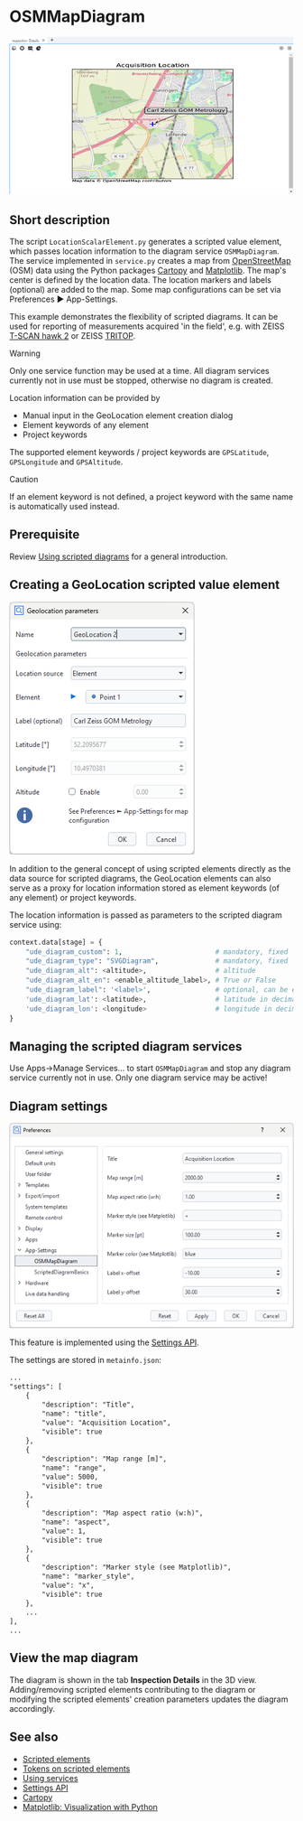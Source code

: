 # OSMMapDiagram

![OSM map diagram](osm_map_diagram.png)

## Short description

The script `LocationScalarElement.py` generates a scripted value element, which passes location information to the diagram service `OSMMapDiagram`. The service implemented in `service.py` creates a map from [OpenStreetMap](https://www.openstreetmap.org/) (OSM) data using the Python packages [Cartopy](https://scitools.org.uk/cartopy/docs/latest/index.html) and [Matplotlib](https://matplotlib.org/). The map's center is defined by the location data. The location markers and labels (optional) are added to the map. Some map configurations can be set via Preferences ► App-Settings.

This example demonstrates the flexibility of scripted diagrams. It can be used for reporting of measurements acquired 'in the field', e.g. with ZEISS [T-SCAN hawk 2](https://www.handsonmetrology.com/products/t-scan-hawk-2/) or ZEISS [TRITOP](https://www.zeiss.com/metrology/en/systems/optical-3d/3d-photogrammetry/tritop.html).

> [!WARNING]
> Only one service function may be used at a time.
> All diagram services currently not in use must be stopped, otherwise no diagram is created.

Location information can be provided by
* Manual input in the GeoLocation element creation dialog
* Element keywords of any element
* Project keywords

The supported element keywords / project keywords are `GPSLatitude`, `GPSLongitude` and `GPSAltitude`.

> [!CAUTION]
> If an element keyword is not defined, a project keyword with the same name is automatically used instead.

## Prerequisite

Review [Using scripted diagrams](https://zeissiqs.github.io/zeiss-inspect-addon-api/2025/howtos/using_scripted_diagrams/using_scripted_diagrams.html) for a general introduction.

## Creating a GeoLocation scripted value element

![GeoLocation creation parameters dialog](geolocation_creation_parameters.png)

In addition to the general concept of using scripted elements directly as the data source for scripted diagrams, the GeoLocation elements can also serve as a proxy for location information stored as element keywords (of any element) or project keywords.

The location information is passed as parameters to the scripted diagram service using:
``` python
context.data[stage] = {
    "ude_diagram_custom": 1,                       # mandatory, fixed
    "ude_diagram_type": "SVGDiagram",              # mandatory, fixed
    "ude_diagram_alt": <altitude>,                 # altitude
    "ude_diagram_alt_en": <enable_altitude_label>, # True or False
    "ude_diagram_label": '<label>',                # optional, can be empty
    'ude_diagram_lat': <latitude>,                 # latitude in decimal degrees
    'ude_diagram_lon': <longitude>                 # longitude in decimal degrees
}
 ```
 
## Managing the scripted diagram services

Use Apps->Manage Services... to start `OSMMapDiagram` and stop any diagram service currently not in use. Only one diagram service may be active!

## Diagram settings
 
![App-Settings](geolocation_app_settings.png)

This feature is implemented using the [Settings API](https://zeissiqs.github.io/zeiss-inspect-addon-api/2025/python_api/python_api.html#gom-api-settings).

The settings are stored in `metainfo.json`:
```
...
"settings": [
    {
        "description": "Title",
        "name": "title",
        "value": "Acquisition Location",
        "visible": true
    },
    {
        "description": "Map range [m]",
        "name": "range",
        "value": 5000,
        "visible": true
    },
    {
        "description": "Map aspect ratio (w:h)",
        "name": "aspect",
        "value": 1,
        "visible": true
    },
    {
        "description": "Marker style (see Matplotlib)",
        "name": "marker_style",
        "value": "x",
        "visible": true
    },
    ...
],
...
 ```
 
 ## View the map diagram
 
 The diagram is shown in the tab **Inspection Details** in the 3D view. Adding/removing scripted elements contributing to the diagram or modifying the scripted elements' creation parameters updates the diagram accordingly.
 
 ## See also
 
 * [Scripted elements](https://zeissiqs.github.io/zeiss-inspect-addon-api/2025/howtos/scripted_elements/scripted_elements_toc.html)
 * [Tokens on scripted elements](https://zeissiqs.github.io/zeiss-inspect-addon-api/2025/howtos/scripted_elements/tokens_on_scripted_elements.html)
 * [Using services](https://zeissiqs.github.io/zeiss-inspect-addon-api/2025/howtos/using_services/using_services.html)
 * [Settings API](https://zeissiqs.github.io/zeiss-inspect-addon-api/2025/python_api/python_api.html#gom-api-settings)
 * [Cartopy](https://scitools.org.uk/cartopy/docs/latest/index.html)
 * [Matplotlib: Visualization with Python](https://matplotlib.org/)
 
 
